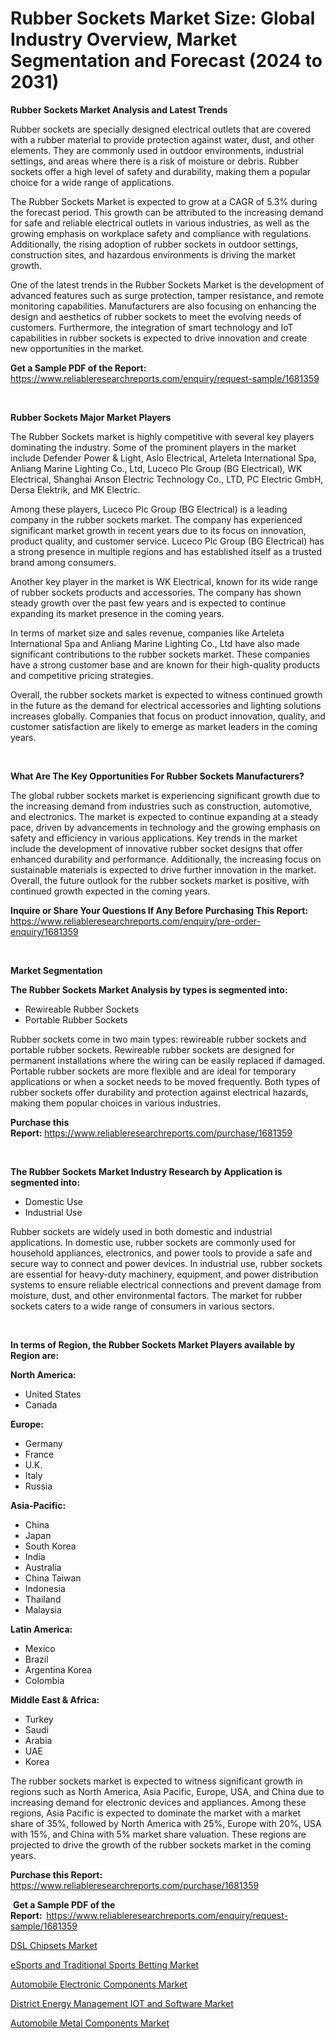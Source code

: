 <p><h1>Rubber Sockets Market Size: Global Industry Overview, Market Segmentation and Forecast (2024 to 2031)</h1></p><p><strong>Rubber Sockets Market Analysis and Latest Trends</strong></p>
<p><p>Rubber sockets are specially designed electrical outlets that are covered with a rubber material to provide protection against water, dust, and other elements. They are commonly used in outdoor environments, industrial settings, and areas where there is a risk of moisture or debris. Rubber sockets offer a high level of safety and durability, making them a popular choice for a wide range of applications.</p><p>The Rubber Sockets Market is expected to grow at a CAGR of 5.3% during the forecast period. This growth can be attributed to the increasing demand for safe and reliable electrical outlets in various industries, as well as the growing emphasis on workplace safety and compliance with regulations. Additionally, the rising adoption of rubber sockets in outdoor settings, construction sites, and hazardous environments is driving the market growth.</p><p>One of the latest trends in the Rubber Sockets Market is the development of advanced features such as surge protection, tamper resistance, and remote monitoring capabilities. Manufacturers are also focusing on enhancing the design and aesthetics of rubber sockets to meet the evolving needs of customers. Furthermore, the integration of smart technology and IoT capabilities in rubber sockets is expected to drive innovation and create new opportunities in the market.</p></p>
<p><strong>Get a Sample PDF of the Report:&nbsp;</strong> <a href="https://www.reliableresearchreports.com/enquiry/request-sample/1681359">https://www.reliableresearchreports.com/enquiry/request-sample/1681359</a></p>
<p>&nbsp;</p>
<p><strong>Rubber Sockets Major Market Players</strong></p>
<p><p>The Rubber Sockets market is highly competitive with several key players dominating the industry. Some of the prominent players in the market include Defender Power & Light, Aslo Electrical, Arteleta International Spa, Anliang Marine Lighting Co., Ltd, Luceco Plc Group (BG Electrical), WK Electrical, Shanghai Anson Electric Technology Co., LTD, PC Electric GmbH, Dersa Elektrik, and MK Electric.</p><p>Among these players, Luceco Plc Group (BG Electrical) is a leading company in the rubber sockets market. The company has experienced significant market growth in recent years due to its focus on innovation, product quality, and customer service. Luceco Plc Group (BG Electrical) has a strong presence in multiple regions and has established itself as a trusted brand among consumers.</p><p>Another key player in the market is WK Electrical, known for its wide range of rubber sockets products and accessories. The company has shown steady growth over the past few years and is expected to continue expanding its market presence in the coming years.</p><p>In terms of market size and sales revenue, companies like Arteleta International Spa and Anliang Marine Lighting Co., Ltd have also made significant contributions to the rubber sockets market. These companies have a strong customer base and are known for their high-quality products and competitive pricing strategies.</p><p>Overall, the rubber sockets market is expected to witness continued growth in the future as the demand for electrical accessories and lighting solutions increases globally. Companies that focus on product innovation, quality, and customer satisfaction are likely to emerge as market leaders in the coming years.</p></p>
<p>&nbsp;</p>
<p><strong>What Are The Key Opportunities For Rubber Sockets Manufacturers?</strong></p>
<p><p>The global rubber sockets market is experiencing significant growth due to the increasing demand from industries such as construction, automotive, and electronics. The market is expected to continue expanding at a steady pace, driven by advancements in technology and the growing emphasis on safety and efficiency in various applications. Key trends in the market include the development of innovative rubber socket designs that offer enhanced durability and performance. Additionally, the increasing focus on sustainable materials is expected to drive further innovation in the market. Overall, the future outlook for the rubber sockets market is positive, with continued growth expected in the coming years.</p></p>
<p><strong>Inquire or Share Your Questions If Any Before Purchasing This Report:</strong> <a href="https://www.reliableresearchreports.com/enquiry/pre-order-enquiry/1681359">https://www.reliableresearchreports.com/enquiry/pre-order-enquiry/1681359</a></p>
<p>&nbsp;</p>
<p><strong>Market Segmentation</strong></p>
<p><strong>The Rubber Sockets Market Analysis by types is segmented into:</strong></p>
<p><ul><li>Rewireable Rubber Sockets</li><li>Portable Rubber Sockets</li></ul></p>
<p><p>Rubber sockets come in two main types: rewireable rubber sockets and portable rubber sockets. Rewireable rubber sockets are designed for permanent installations where the wiring can be easily replaced if damaged. Portable rubber sockets are more flexible and are ideal for temporary applications or when a socket needs to be moved frequently. Both types of rubber sockets offer durability and protection against electrical hazards, making them popular choices in various industries.</p></p>
<p><strong>Purchase this Report:&nbsp;</strong><a href="https://www.reliableresearchreports.com/purchase/1681359">https://www.reliableresearchreports.com/purchase/1681359</a></p>
<p>&nbsp;</p>
<p><strong>The Rubber Sockets Market Industry Research by Application is segmented into:</strong></p>
<p><ul><li>Domestic Use</li><li>Industrial Use</li></ul></p>
<p><p>Rubber sockets are widely used in both domestic and industrial applications. In domestic use, rubber sockets are commonly used for household appliances, electronics, and power tools to provide a safe and secure way to connect and power devices. In industrial use, rubber sockets are essential for heavy-duty machinery, equipment, and power distribution systems to ensure reliable electrical connections and prevent damage from moisture, dust, and other environmental factors. The market for rubber sockets caters to a wide range of consumers in various sectors.</p></p>
<p>&nbsp;</p>
<p><strong>In terms of Region, the Rubber Sockets Market Players available by Region are:</strong></p>
<p>
    <p> <strong> North America: </strong>
        <ul>
            <li>United States</li>
            <li>Canada</li>
        </ul>
        </p> 
    <p> <strong> Europe: </strong>
        <ul>
            <li>Germany</li>
            <li>France</li>
            <li>U.K.</li>
            <li>Italy</li>
            <li>Russia</li>
        </ul>
        </p> 
    <p> <strong> Asia-Pacific: </strong>
        <ul>
            <li>China</li>
            <li>Japan</li>
            <li>South Korea</li>
            <li>India</li>
            <li>Australia</li>
            <li>China Taiwan</li>
            <li>Indonesia</li>
            <li>Thailand</li>
            <li>Malaysia</li>
        </ul>
        </p> 
    <p> <strong> Latin America: </strong>
        <ul>
            <li>Mexico</li>
            <li>Brazil</li>
            <li>Argentina Korea</li>
            <li>Colombia</li>
        </ul>
        </p> 
    <p> <strong> Middle East & Africa: </strong>
        <ul>
            <li>Turkey</li>
            <li>Saudi</li>
            <li>Arabia</li>
            <li>UAE</li>
            <li>Korea</li>
        </ul>
    </p>
    </p>
<p><p>The rubber sockets market is expected to witness significant growth in regions such as North America, Asia Pacific, Europe, USA, and China due to increasing demand for electronic devices and appliances. Among these regions, Asia Pacific is expected to dominate the market with a market share of 35%, followed by North America with 25%, Europe with 20%, USA with 15%, and China with 5% market share valuation. These regions are projected to drive the growth of the rubber sockets market in the coming years.</p></p>
<p><strong>Purchase this Report: </strong><a href="https://www.reliableresearchreports.com/purchase/1681359">https://www.reliableresearchreports.com/purchase/1681359</a></p>
<p>&nbsp;<strong>Get a Sample PDF of the Report:&nbsp;&nbsp;</strong><a href="https://www.reliableresearchreports.com/enquiry/request-sample/1681359">https://www.reliableresearchreports.com/enquiry/request-sample/1681359</a></p>
<p><strong></strong></p>
<p><p><a href="https://medium.com/@deniseharvey70/dsl-chipsets-market-the-key-to-successful-business-strategy-forecast-till-2031-2fc49a872753">DSL Chipsets Market</a></p><p><a href="https://medium.com/@ruthmorales25/esports-and-traditional-sports-betting-market-size-market-outlook-and-market-forecast-2024-to-3642867a3c71">eSports and Traditional Sports Betting Market</a></p><p><a href="https://medium.com/@anamariaagolli86/automobile-electronic-components-market-analysis-and-sze-forecasted-for-period-from-2024-to-2031-dad13ba87a07">Automobile Electronic Components Market</a></p><p><a href="https://medium.com/@ruthmorales25/district-energy-management-iot-and-software-market-research-report-its-history-and-forecast-2024-74f6879b6374">District Energy Management IOT and Software Market</a></p><p><a href="https://medium.com/@anamariaagolli86/automobile-metal-components-market-share-evolution-and-market-growth-trends-2024-2031-5332899e5d0e">Automobile Metal Components Market</a></p></p>